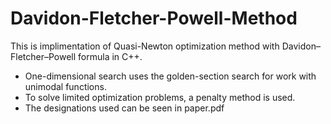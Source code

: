 # Davidon-Fletcher-Powell-Method
This is implimentation of Quasi-Newton optimization method with Davidon–Fletcher–Powell formula in C++.
* One-dimensional search uses the golden-section search for work with unimodal functions.
* To solve limited optimization problems, a penalty method is used.
* The designations used can be seen in paper.pdf
